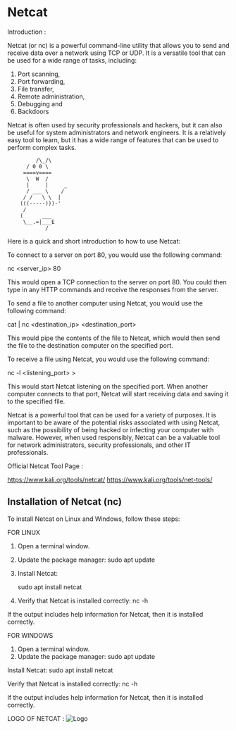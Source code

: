
# Netcat

Introduction : 

Netcat (or nc) is a powerful command-line utility that allows you to send and receive data over a network using TCP or UDP. It is a versatile tool that can be used for a wide range of tasks, including:

1. Port scanning,
2. Port forwarding,
3. File transfer,
4. Remote administration,
5. Debugging and
6. Backdoors

Netcat is often used by security professionals and hackers, but it can also be useful for system administrators and network engineers. It is a relatively easy tool to learn, but it has a wide range of features that can be used to perform complex tasks.

	         /\_/\
          / 0 0 \
         ====v====
          \  W  /
          |     |     _
          / ___ \    /
         / /   \ \  |
        (((-----)))-'
         /
        (      ___
         \__.=|___E
                /

Here is a quick and short introduction to how to use Netcat:

To connect to a server on port 80, you would use the following command:

nc <server_ip> 80

This would open a TCP connection to the server on port 80. You could then type in any HTTP commands and receive the responses from the server.

To send a file to another computer using Netcat, you would use the following command:

cat <filename> | nc <destination_ip> <destination_port>

This would pipe the contents of the file to Netcat, which would then send the file to the destination computer on the specified port.

To receive a file using Netcat, you would use the following command:

nc -l <listening_port> > <filename>

This would start Netcat listening on the specified port. When another computer connects to that port, Netcat will start receiving data and saving it to the specified file.

Netcat is a powerful tool that can be used for a variety of purposes. It is important to be aware of the potential risks associated with using Netcat, such as the possibility of being hacked or infecting your computer with malware. However, when used responsibly, Netcat can be a valuable tool for network administrators, security professionals, and other IT professionals.

Official Netcat Tool Page :

https://www.kali.org/tools/netcat/
https://www.kali.org/tools/net-tools/

## Installation of Netcat (nc)

To install Netcat on Linux and Windows, follow these steps:

FOR LINUX

1. Open a terminal window.
2. Update the package manager:
    sudo apt update

3. Install Netcat:

    sudo apt install netcat

4. Verify that Netcat is installed correctly:
    nc -h

If the output includes help information for Netcat, then it is installed correctly.

FOR WINDOWS

1. Open a terminal window.
2. Update the package manager:
    sudo apt update

Install Netcat:
    sudo apt install netcat

Verify that Netcat is installed correctly:
    nc -h
    
If the output includes help information for Netcat, then it is installed correctly.
    
LOGO OF NETCAT : 
![Logo](https://www.kali.org/tools/netcat/images/netcat-logo.svg)


